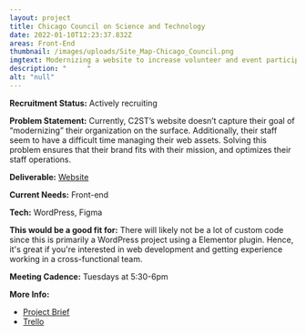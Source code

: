 ```yaml
---
layout: project
title: Chicago Council on Science and Technology
date: 2022-01-10T12:23:37.832Z
areas: Front-End
thumbnail: /images/uploads/Site_Map-Chicago_Council.png
imgtext: Modernizing a website to increase volunteer and event participation
description: "     "
alt: "null"
---
```

**Recruitment Status:** Actively recruiting

**Problem Statement:** Currently, C2ST’s website doesn’t capture their goal of “modernizing” their organization on the surface. Additionally, their staff seem to have a difficult time managing their web assets. Solving this problem ensures that their brand fits with their mission, and optimizes their staff operations.

**Deliverable:** [Website](https://www.c2st.org/)

**Current Needs:** Front-end

**Tech:** WordPress, Figma

**This would be a good fit for:** T﻿here will likely not be a lot of custom code since this is primarily a WordPress project using a Elementor plugin. Hence, it's great if you're interested in web development and getting experience working in a cross-functional team. 

 

**Meeting Cadence:** Tuesdays at 5:30-6pm

**More Info:**

* [Project Brief](https://docs.google.com/document/d/1INlaxG-2HY9RJ6T3x7_yHJIQYEAwlDfUJTyrC_dDkFY/edit?usp=sharing)
* [Trello](https://trello.com/b/hNmFqUFT/chicago-council-on-science-technology)
